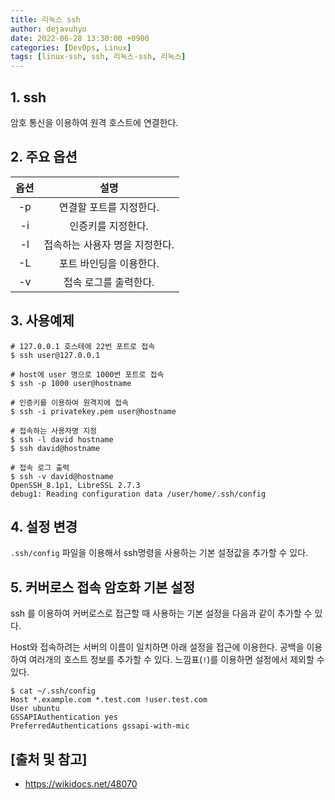 ```yaml
---
title: 리눅스 ssh
author: dejavuhyo
date: 2022-06-28 13:30:00 +0900
categories: [DevOps, Linux]
tags: [linux-ssh, ssh, 리눅스-ssh, 리눅스]
---
```


## 1. ssh
암호 통신을 이용하여 원격 호스트에 연결한다.

## 2. 주요 옵션

| 옵션 | 설명 |
|:-----:|:-----:|
| -p | 연결할 포트를 지정한다. |
| -i | 인증키를 지정한다. |
| -l | 접속하는 사용자 명을 지정한다. |
| -L | 포트 바인딩을 이용한다. |
| -v | 접속 로그를 출력한다. |

## 3. 사용예제

```shell
# 127.0.0.1 호스테에 22번 포트로 접속
$ ssh user@127.0.0.1

# host에 user 명으로 1000번 포트로 접속
$ ssh -p 1000 user@hostname

# 인증키를 이용하여 원격지에 접속
$ ssh -i privatekey.pem user@hostname

# 접속하는 사용자명 지정
$ ssh -l david hostname
$ ssh david@hostname

# 접속 로그 출력 
$ ssh -v david@hostname
OpenSSH_8.1p1, LibreSSL 2.7.3
debug1: Reading configuration data /user/home/.ssh/config
```

## 4. 설정 변경
`.ssh/config` 파일을 이용해서 ssh명령을 사용하는 기본 설정값을 추가할 수 있다.

## 5. 커버로스 접속 암호화 기본 설정
ssh 를 이용하여 커버로스로 접근할 때 사용하는 기본 설정을 다음과 같이 추가할 수 있다.

Host와 접속하려는 서버의 이름이 일치하면 아래 설정을 접근에 이용한다. 공백을 이용하여 여러개의 호스트 정보를 추가할 수 있다. 느낌표(`!`)를 이용하면 설정에서 제외할 수 있다.

```shell
$ cat ~/.ssh/config
Host *.example.com *.test.com !user.test.com
User ubuntu
GSSAPIAuthentication yes
PreferredAuthentications gssapi-with-mic
```

## [출처 및 참고]
* <https://wikidocs.net/48070>
